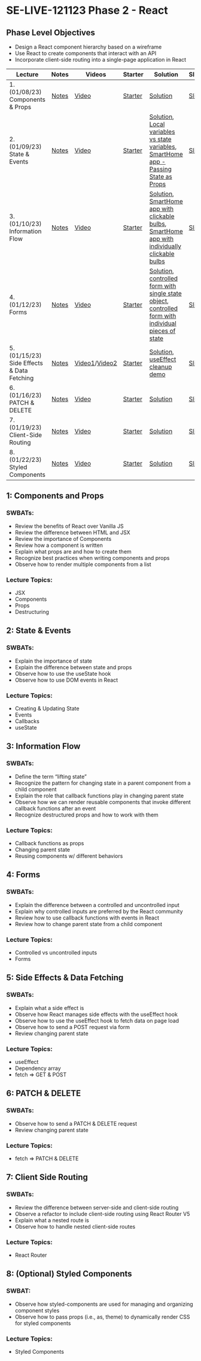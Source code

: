 # SE-LIVE-121123 Phase 2 - React

## Phase Level Objectives

- Design a React component hierarchy based on a wireframe
- Use React to create components that interact with an API
- Incorporate client-side routing into a single-page application in React


| Lecture                                    |                                                   Notes                                                   | Videos     | Starter                                                                                                                  | Solution                                                                                                                                                                                                                                                                                                                 | Slides      |
| ------------------------------------------ | :-------------------------------------------------------------------------------------------------------: | ---------- | ------------------------------------------------------------------------------------------------------------------------ | ------------------------------------------------------------------------------------------------------------------------------------------------------------------------------------------------------------------------------------------------------------------------------------------------------------------------ | ----------- |
| 1. (01/08/23) Components & Props           | [Notes](https://docs.google.com/document/d/1PaEUsoVruIU3pSUOz9jlsfVhxrwB1N7XPYbmak03wKg/edit?usp=sharing) | [Video](https://www.youtube.com/watch?v=rqJR3yslAY8) | [Starter](https://github.com/learn-co-students/SE-LIVE-121123-Phase-2-ProjectShowcase/tree/main/01_components_and_props) | [Solution](https://github.com/learn-co-students/SE-LIVE-121123-Phase-2-ProjectShowcase/tree/01_solution/01_components_and_props)                                                                                                                                                                                         | [Slides](https://raw.githack.com/learn-co-students/SE-LIVE-121123-Phase-2-ProjectShowcase/01_components_and_props/01_components_and_props/export/index.html) |
| 2. (01/09/23) State & Events               | [Notes](https://docs.google.com/document/d/1PaEUsoVruIU3pSUOz9jlsfVhxrwB1N7XPYbmak03wKg/edit?usp=sharing) | [Video](https://www.youtube.com/watch?v=Rflt-aH43C0) | [Starter](https://github.com/learn-co-students/SE-LIVE-121123-Phase-2-ProjectShowcase/tree/main/02_state_and_events%20)                                                                                                             | [Solution](https://github.com/learn-co-students/SE-LIVE-121123-Phase-2-ProjectShowcase/tree/02_solution/02_state_and_events%20), [Local variables vs state variables](https://codesandbox.io/s/counter-state-example-0r8stb?file=/src/App.js), [SmartHome app - Passing State as Props](https://codesandbox.io/s/vigilant-minsky-iiykrb)                                                                                                   | [Slides](https://raw.githack.com/learn-co-students/SE-LIVE-121123-Phase-2-ProjectShowcase/main/02_state_and_events%20/assets/export/index.html) |
| 3. (01/10/23) Information Flow             | [Notes](https://docs.google.com/document/d/1PaEUsoVruIU3pSUOz9jlsfVhxrwB1N7XPYbmak03wKg/edit?usp=sharing) | [Video](https://www.youtube.com/watch?v=OBqv3D4NKKo) | [Starter](https://github.com/learn-co-students/SE-LIVE-121123-Phase-2-ProjectShowcase/tree/main/03_information_flow)                                                                                                             | [Solution](https://github.com/learn-co-students/SE-LIVE-121123-Phase-2-ProjectShowcase/tree/03_solution/03_information_flow), [SmartHome app with clickable bulbs](https://codesandbox.io/s/smarthome-with-clickable-bulbs-woyctp), [SmartHome app with individually clickable bulbs](https://codesandbox.io/s/smarthome-with-individually-switchable-bulbs-du3hot)                                                                     | [Slides](https://raw.githack.com/learn-co-students/SE-LIVE-121123-Phase-2-ProjectShowcase/main/03_information_flow/assets/export/index.html) |
| 4. (01/12/23) Forms                        | [Notes](https://docs.google.com/document/d/1PaEUsoVruIU3pSUOz9jlsfVhxrwB1N7XPYbmak03wKg/edit?usp=sharing) | [Video](https://www.youtube.com/watch?v=cnVfxrOtegc) | [Starter](https://github.com/learn-co-students/SE-LIVE-121123-Phase-2-ProjectShowcase/tree/main/04_react_forms)                                                                                                             | [Solution](https://github.com/learn-co-students/SE-LIVE-121123-Phase-2-ProjectShowcase/tree/04_solution/04_react_forms), [controlled form with single state object](https://codesandbox.io/s/refactoring-a-controlled-form-with-individual-pieces-of-state-juv663?file=/src/App.js), [controlled form with individual pieces of state](https://codesandbox.io/s/controlled-form-with-individual-pieces-of-state-pbjpe4?from-embed) | [Slides](https://raw.githack.com/learn-co-students/SE-LIVE-121123-Phase-2-ProjectShowcase/main/04_react_forms/assets/export/index.html) |
| 5. (01/15/23) Side Effects & Data Fetching | [Notes](https://docs.google.com/document/d/1PaEUsoVruIU3pSUOz9jlsfVhxrwB1N7XPYbmak03wKg/edit?usp=sharing) | [Video1](https://www.youtube.com/watch?v=mZ6Oup4ovQg)/[Video2](https://www.youtube.com/watch?v=ZWSTDJMF2-Y) | [Starter](https://github.com/learn-co-students/SE-LIVE-121123-Phase-2-ProjectShowcase/tree/main/05_side_effects_and_data_fetching)                                                                                                             | [Solution](#), [useEffect cleanup demo](https://codesandbox.io/s/useeffect-cleanup-ig17kd?file=/src/Timer.js)                                                                                                                                                                                                            | [Slides](https://raw.githack.com/learn-co-students/SE-LIVE-121123-Phase-2-ProjectShowcase/main/05_side_effects_and_data_fetching/assets/export/index.html) |
| 6. (01/16/23) PATCH & DELETE               | [Notes](https://docs.google.com/document/d/1PaEUsoVruIU3pSUOz9jlsfVhxrwB1N7XPYbmak03wKg/edit?usp=sharing) | [Video](https://www.youtube.com/watch?v=G9aPys0dRrw) | [Starter](https://github.com/learn-co-students/SE-LIVE-121123-Phase-2-ProjectShowcase/tree/main/06_PATCH_DELETE)                                                                                                             | [Solution](https://github.com/learn-co-students/SE-LIVE-121123-Phase-2-ProjectShowcase/tree/06_solution/06_PATCH_DELETE)                                                                                                                                                                                                                                                                                                            | [Slides](https://raw.githack.com/learn-co-students/SE-LIVE-121123-Phase-2-ProjectShowcase/main/06_PATCH_DELETE/assets/export/index.html) |
| 7. (01/19/23) Client-Side Routing          | [Notes](https://docs.google.com/document/d/1PaEUsoVruIU3pSUOz9jlsfVhxrwB1N7XPYbmak03wKg/edit?usp=sharing) | [Video](https://www.youtube.com/watch?v=T7NfK0V7_p8) | [Starter](https://github.com/learn-co-students/SE-LIVE-121123-Phase-2-ProjectShowcase/tree/main/07_client_side_routing)                                                                                                             | [Solution](https://github.com/learn-co-students/SE-LIVE-121123-Phase-2-ProjectShowcase/tree/07_solution/07_client_side_routing)                                                                                                                                                                                                                                                                                                            | [Slides](https://raw.githack.com/learn-co-students/SE-LIVE-121123-Phase-2-ProjectShowcase/main/07_client_side_routing/assets/export/index.html) |
| 8. (01/22/23) Styled Components            | [Notes](https://docs.google.com/document/d/1PaEUsoVruIU3pSUOz9jlsfVhxrwB1N7XPYbmak03wKg/edit?usp=sharing) | [Video](https://www.youtube.com/watch?v=6Awsux--QMA) | [Starter](https://github.com/learn-co-students/SE-LIVE-121123-Phase-2-ProjectShowcase/tree/main/08_styled_components/styled_components_workshop)                                                                                                             | [Solution](#)                                                                                                                                                                                                                                                                                                            | [Slides](#) |

## 1: Components and Props
### SWBATs:
- Review the benefits of React over Vanilla JS 
- Review the difference between HTML and JSX
- Review the importance of Components
- Review how a component is written
- Explain what props are and how to create them
- Recognize best practices when writing components and props
- Observe how to render multiple components from a list
### Lecture Topics:
- JSX
- Components
- Props
- Destructuring


## 2: State & Events

### SWBATs:
- Explain the importance of state
- Explain the difference between state and props
- Observe how to use the useState hook
- Observe how to use DOM events in React
### Lecture Topics:
- Creating & Updating State
- Events
- Callbacks
- useState


## 3: Information Flow
### SWBATs:
- Define the term “lifting state”
- Recognize the pattern for changing state in a parent component from a child component
- Explain the role that callback functions play in changing parent state
- Observe how we can render reusable components that invoke different callback functions after an event
- Recognize destructured props and how to work with them
### Lecture Topics:
- Callback functions as props
- Changing parent state
- Reusing components w/ different behaviors

## 4: Forms
### SWBATs:
- Explain the difference between a controlled and uncontrolled input
- Explain why controlled inputs are preferred by the React community
- Review how to use callback functions with events in React
- Review how to change parent state from a child component
### Lecture Topics:
- Controlled vs uncontrolled inputs
- Forms

## 5: Side Effects & Data Fetching

### SWBATs:
- Explain what a side effect is
- Observe how React manages side effects with the useEffect hook
- Observe how to use the useEffect hook to fetch data on page load
- Observe how to send a POST request via form
- Review changing parent state
### Lecture Topics:
- useEffect
- Dependency array
- fetch => GET & POST

## 6: PATCH & DELETE
### SWBATs:
- Observe how to send a PATCH & DELETE request
- Review changing parent state
### Lecture Topics:
- fetch => PATCH & DELETE

## 7: Client Side Routing

### SWBATs:
- Review the difference between server-side and client-side routing
- Observe a refactor to include client-side routing using React Router V5
- Explain what a nested route is
- Observe how to handle nested client-side routes 
### Lecture Topics:
- React Router

## 8: (Optional) Styled Components
### SWBAT:
- Observe how styled-components are used for managing and organizing component styles
- Observe how to pass props (i.e., as, theme) to dynamically render CSS for styled components
### Lecture Topics:
- Styled Components
